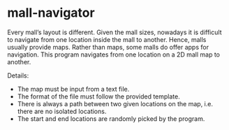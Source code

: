 # mall-navigator

Every mall’s layout is different. Given the mall sizes, nowadays it is difficult to navigate from one location inside the mall to another. Hence, malls usually provide maps. Rather than maps, some malls do offer apps for navigation. This program navigates from one location on a 2D mall map to another.

Details:
- The map must be input from a text file.
- The format of the file must follow the provided template.
- There is always a path between two given locations on the map, i.e. there are no isolated locations.
- The start and end locations are randomly picked by the program.
